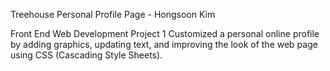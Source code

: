 Treehouse Personal Profile Page - Hongsoon Kim

 Front End Web Development Project 1
 Customized a personal online profile by adding graphics, updating text, and improving the look of the web page using CSS (Cascading Style Sheets).
